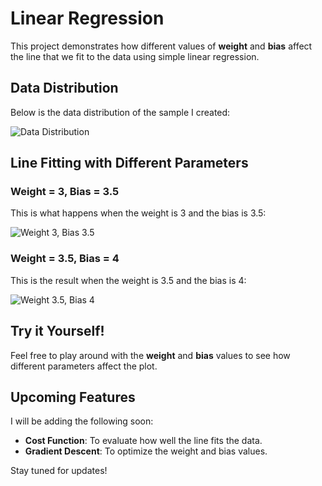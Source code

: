 # Linear Regression

This project demonstrates how different values of **weight** and **bias** affect the line that we fit to the data using simple linear regression.

## Data Distribution

Below is the data distribution of the sample I created:

![Data Distribution](https://github.com/user-attachments/assets/c07b8e18-3f20-451e-aa0e-32400384dedc)

## Line Fitting with Different Parameters

### Weight = 3, Bias = 3.5

This is what happens when the weight is 3 and the bias is 3.5:

![Weight 3, Bias 3.5](https://github.com/user-attachments/assets/e091fa09-e406-4c27-a85a-f5f8df6bb0aa)

### Weight = 3.5, Bias = 4

This is the result when the weight is 3.5 and the bias is 4:

![Weight 3.5, Bias 4](https://github.com/user-attachments/assets/dd9e269d-6ab3-4329-9d41-d9defca76042)

## Try it Yourself!

Feel free to play around with the **weight** and **bias** values to see how different parameters affect the plot. 

## Upcoming Features

I will be adding the following soon:
- **Cost Function**: To evaluate how well the line fits the data.
- **Gradient Descent**: To optimize the weight and bias values.

Stay tuned for updates!
